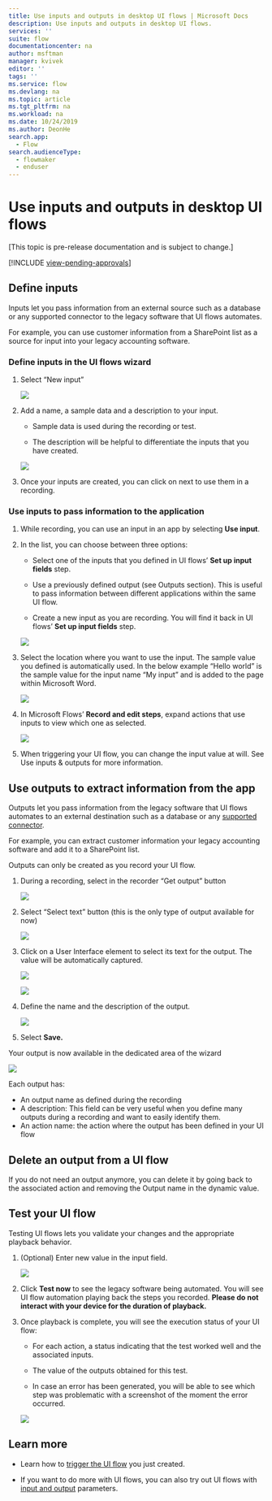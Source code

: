 ```yaml
---
title: Use inputs and outputs in desktop UI flows | Microsoft Docs
description: Use inputs and outputs in desktop UI flows.
services: ''
suite: flow
documentationcenter: na
author: msftman
manager: kvivek
editor: ''
tags: ''
ms.service: flow
ms.devlang: na
ms.topic: article
ms.tgt_pltfrm: na
ms.workload: na
ms.date: 10/24/2019
ms.author: DeonHe
search.app: 
  - Flow
search.audienceType: 
  - flowmaker
  - enduser
---
```


# Use inputs and outputs in desktop UI flows

[This topic is pre-release documentation and is subject to change.]

[!INCLUDE [view-pending-approvals](../includes/cc-rebrand.md)]

## Define inputs

Inputs let you pass information from an external source such as a database or any supported connector to the legacy software that UI flows automates.

For example, you can use customer information from a SharePoint list as a source for input into your legacy accounting software.

### Define inputs in the UI flows wizard

1. Select “New input”

   ![](../media/inputs-outputs-desktop/2eb6313a0e966f1fbfc352445b89ee39.png)

1. Add a name, a sample data and a description to your input.

    - Sample data is used during the recording or test.

    - The description will be helpful to differentiate the inputs that you have created.

   ![](../media/inputs-outputs-desktop/e33d206bf2158228277a276261c49785.png)

1.  Once your inputs are created, you can click on next to use them in a recording.

### Use inputs to pass information to the application

1. While recording, you can use an input in an app by selecting **Use input**.

1. In the list, you can choose between three options:

    - Select one of the inputs that you defined in UI flows’ **Set up input fields** step.

    - Use a previously defined output (see Outputs section). This is useful to pass information between different applications within the same UI flow.

    - Create a new input as you are recording. You will find it back in UI flows’ **Set up input fields** step.

   ![](../media/inputs-outputs-desktop/de36baa0f85d5a19304e1606de25aa3e.png)

1. Select the location where you want to use the input. The sample value you defined is automatically used. In the below example “Hello world” is the sample value for the input name “My input” and is added to the page within Microsoft Word.  
    
    ![](../media/inputs-outputs-desktop/d6b74dc86f38c51cf1daa0582ff0cc33.png)

1. In Microsoft Flows’ **Record and edit steps**, expand actions that use inputs to view which one as selected.

   ![](../media/inputs-outputs-desktop/340aa71942b618431b0455b632f76f52.png)

1. When triggering your UI flow, you can change the input value at will. See Use inputs & outputs for more information.

## Use outputs to extract information from the app

Outputs let you pass information from the legacy software that UI flows
automates to an external destination such as a database or any [supported
connector](https://flow.microsoft.com/connectors/).

For example, you can extract customer information your legacy accounting software and add it to a SharePoint list.

Outputs can only be created as you record your UI flow.

1. During a recording, select in the recorder “Get output” button

   ![](../media/inputs-outputs-desktop/13f8dfca19c0ed04ca2a0f87bf7055ea.png)

1. Select “Select text” button (this is the only type of output available for now)

   ![](../media/inputs-outputs-desktop/2845b73ee807a5be747c1dc494570ab7.png)

1. Click on a User Interface element to select its text for the output. The value will be automatically captured.

   ![](../media/inputs-outputs-desktop/7df19b56aadcd0aef207c7372a04b3c6.png)

   ![](../media/inputs-outputs-desktop/af55a0bf39d805b154a783eff3de131b.png)

1. Define the name and the description of the output.

   ![](../media/inputs-outputs-desktop/a083579ee011dfb76aa21fac116796a3.png)

1. Select **Save.** 

Your output is now available in the dedicated area of the wizard

   ![](../media/inputs-outputs-desktop/b9f396de0b5893c5a3152b592911f67a.png)

Each output has:

-  An output name as defined during the recording
-  A description: This field can be very useful when you define many outputs during a recording and want to easily identify them.
-  An action name: the action where the output has been defined in your UI flow

## Delete an output from a UI flow

If you do not need an output anymore, you can delete it by going back to the associated action and removing the Output name in the dynamic value.

## Test your UI flow

Testing UI flows lets you validate your changes and the appropriate playback behavior.

1. (Optional) Enter new value in the input field. 
    
    ![](../media/inputs-outputs-desktop/0b4aef639c4ab30b93413e1e7a5e662d.png)

1. Click **Test now** to see the legacy software being automated. You will see UI flow automation playing back the steps you recorded. **Please do not interact with your device for the duration of playback.**

1. Once playback is complete, you will see the execution status of your UI flow:

    - For each action, a status indicating that the test worked well and the associated inputs.

    - The value of the outputs obtained for this test.

    - In case an error has been generated, you will be able to see which step was problematic with a screenshot of the moment the error occurred.

   ![](../media/inputs-outputs-desktop/85056d7942d12a5408005f5b683d432b.png)

## Learn more

- Learn how to [trigger the UI flow](run-ui-flow.md) you just created.

- If you want to do more with UI flows, you can also try out UI flows with [input and output](inputs-outputs-web.md) parameters.


